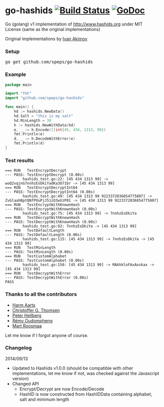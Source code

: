 go-hashids [![Build Status](https://ci.appveyor.com/api/projects/status/1s8yeafycpa2vdaq?svg=true)](https://ci.appveyor.com/project/speps/go-hashids) [![GoDoc](https://godoc.org/github.com/speps/go-hashids?status.svg)](https://godoc.org/github.com/speps/go-hashids)
==========

Go (golang) v1 implementation of http://www.hashids.org
under MIT License (same as the original implementations)

Original implementations by [Ivan Akimov](https://github.com/ivanakimov)

### Setup
<pre>go get github.com/speps/go-hashids</pre>

### Example
```go
package main

import "fmt"
import "github.com/speps/go-hashids"

func main() {
    hd := hashids.NewData()
    hd.Salt = "this is my salt"
    hd.MinLength = 30
    h := hashids.NewWithData(hd)
    e, _ := h.Encode([]int{45, 434, 1313, 99})
    fmt.Println(e)
    d, _ := h.DecodeWithError(e)
    fmt.Println(d)
}
```

### Test results

```
=== RUN   TestEncryptDecrypt
--- PASS: TestEncryptDecrypt (0.00s)
        hashids_test.go:22: [45 434 1313 99] -> woQ2vqjnG7nnhzEsDkiYadKa3O71br -> [45 434 1313 99]
=== RUN   TestEncryptDecryptInt64
--- PASS: TestEncryptDecryptInt64 (0.00s)
        hashids_test.go:49: [45 434 1313 99 9223372036854775807] -> ZvGlaahBptQNfPOuPjJ51zO3wVzP01 -> [45 434 1313 99 9223372036854775807]
=== RUN   TestEncryptWithKnownHash
--- PASS: TestEncryptWithKnownHash (0.00s)
        hashids_test.go:75: [45 434 1313 99] -> 7nnhzEsDkiYa
=== RUN   TestDecryptWithKnownHash
--- PASS: TestDecryptWithKnownHash (0.00s)
        hashids_test.go:92: 7nnhzEsDkiYa -> [45 434 1313 99]
=== RUN   TestDefaultLength
--- PASS: TestDefaultLength (0.00s)
        hashids_test.go:115: [45 434 1313 99] -> 7nnhzEsDkiYa -> [45 434 1313 99]
=== RUN   TestMinLength
--- PASS: TestMinLength (0.00s)
=== RUN   TestCustomAlphabet
--- PASS: TestCustomAlphabet (0.00s)
        hashids_test.go:150: [45 434 1313 99] -> MAkhkloFAxAoskax -> [45 434 1313 99]
=== RUN   TestDecryptWithError
--- PASS: TestDecryptWithError (0.00s)
PASS
```

### Thanks to all the contributors

* [Harm Aarts](https://github.com/haarts)
* [Christoffer G. Thomsen](https://github.com/cgt)
* [Peter Hellberg](https://github.com/peterhellberg)
* [Rémy Oudompheng](https://github.com/remyoudompheng)
* [Mart Roosmaa](https://github.com/roosmaa)

Let me know if I forgot anyone of course.

### Changelog

2014/09/13

* Updated to Hashids v1.0.0 (should be compatible with other implementations, let me know if not, was checked against the Javascript version)
* Changed API
    * Encrypt/Decrypt are now Encode/Decode
    * HashID is now constructed from HashIDData containing alphabet, salt and minimum length
